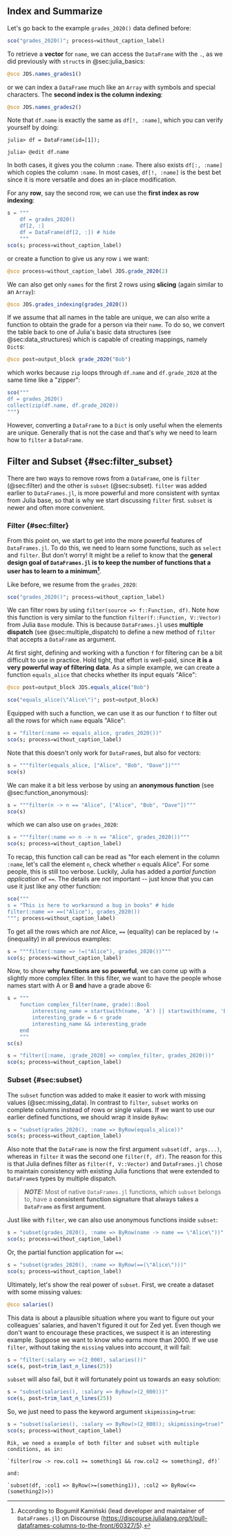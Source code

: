 ## Index and Summarize

Let's go back to the example `grades_2020()` data defined before:

```jl
sco("grades_2020()"; process=without_caption_label)
```

To retrieve a **vector** for `name`, we can access the `DataFrame` with the `.`, as we did previously with `struct`s in @sec:julia_basics:

```jl
@sco JDS.names_grades1()
```

or we can index a `DataFrame` much like an `Array` with symbols and special characters.
The **second index is the column indexing**:

```jl
@sco JDS.names_grades2()
```

Note that `df.name` is exactly the same as `df[!, :name]`, which you can verify yourself by doing:

```
julia> df = DataFrame(id=[1]);

julia> @edit df.name
```

In both cases, it gives you the column `:name`.
There also exists `df[:, :name]` which copies the column `:name`.
In most cases, `df[!, :name]` is the best bet since it is more versatile and does an in-place modification.

For any **row**, say the second row, we can use the **first index as row indexing**:

```jl
s = """
    df = grades_2020()
    df[2, :]
    df = DataFrame(df[2, :]) # hide
    """
sco(s; process=without_caption_label)
```

or create a function to give us any row `i` we want:

```jl
@sco process=without_caption_label JDS.grade_2020(2)
```

We can also get only `names` for the first 2 rows using **slicing** (again similar to an `Array`):

```jl
@sco JDS.grades_indexing(grades_2020())
```

If we assume that all names in the table are unique, we can also write a function to obtain the grade for a person via their `name`.
To do so, we convert the table back to one of Julia's basic data structures (see @sec:data_structures) which is capable of creating mappings, namely `Dict`s:

```jl
@sco post=output_block grade_2020("Bob")
```

which works because `zip` loops through `df.name` and `df.grade_2020` at the same time like a "zipper":

```jl
sco("""
df = grades_2020()
collect(zip(df.name, df.grade_2020))
""")
```

However, converting a `DataFrame` to a `Dict` is only useful when the elements are unique.
Generally that is not the case and that's why we need to learn how to `filter` a `DataFrame`.

## Filter and Subset {#sec:filter_subset}

There are two ways to remove rows from a `DataFrame`, one is `filter` (@sec:filter) and the other is `subset` (@sec:subset).
`filter` was added earlier to `DataFrames.jl`, is more powerful and more consistent with syntax from Julia base, so that is why we start discussing `filter` first.
`subset` is newer and often more convenient.

### Filter {#sec:filter}

From this point on, we start to get into the more powerful features of `DataFrames.jl`.
To do this, we need to learn some functions, such as `select` and `filter`.
But don't worry!
It might be a relief to know that the **general design goal of `DataFrames.jl` is to keep the number of functions that a user has to learn to a minimum[^verbs]**.

[^verbs]: According to Bogumił Kamiński (lead developer and maintainer of `DataFrames.jl`) on Discourse (<https://discourse.julialang.org/t/pull-dataframes-columns-to-the-front/60327/5>).

Like before, we resume from the `grades_2020`:

```jl
sco("grades_2020()"; process=without_caption_label)
```

We can filter rows by using `filter(source => f::Function, df)`.
Note how this function is very similar to the function `filter(f::Function, V::Vector)` from Julia `Base` module.
This is because `DataFrames.jl` uses **multiple dispatch** (see @sec:multiple_dispatch) to define a new method of `filter` that accepts a `DataFrame` as argument.

At first sight, defining and working with a function `f` for filtering can be a bit difficult to use in practice.
Hold tight, that effort is well-paid, since **it is a very powerful way of filtering data**.
As a simple example, we can create a function `equals_alice` that checks whether its input equals "Alice":

```jl
@sco post=output_block JDS.equals_alice("Bob")
```

```jl
sco("equals_alice(\"Alice\")"; post=output_block)
```

Equipped with such a function, we can use it as our function `f` to filter out all the rows for which `name` equals "Alice":

```jl
s = "filter(:name => equals_alice, grades_2020())"
sco(s; process=without_caption_label)
```

Note that this doesn't only work for `DataFrame`s, but also for vectors:

```jl
s = """filter(equals_alice, ["Alice", "Bob", "Dave"])"""
sco(s)
```

We can make it a bit less verbose by using an **anonymous function** (see @sec:function_anonymous):

```jl
s = """filter(n -> n == "Alice", ["Alice", "Bob", "Dave"])"""
sco(s)
```

which we can also use on `grades_2020`:

```jl
s = """filter(:name => n -> n == "Alice", grades_2020())"""
sco(s; process=without_caption_label)
```

To recap, this function call can be read as "for each element in the column `:name`, let's call the element `n`, check whether `n` equals Alice".
For some people, this is still too verbose.
Luckily, Julia has added a _partial function application_ of `==`.
The details are not important -- just know that you can use it just like any other function:

```jl
sco("""
s = "This is here to workaround a bug in books" # hide
filter(:name => ==("Alice"), grades_2020())
"""; process=without_caption_label)
```

To get all the rows which are *not* Alice, `==` (equality) can be replaced by `!=` (inequality) in all previous examples:

```jl
s = """filter(:name => !=("Alice"), grades_2020())"""
sco(s; process=without_caption_label)
```

Now, to show **why functions are so powerful**, we can come up with a slightly more complex filter.
In this filter, we want to have the people whose names start with A or B **and** have a grade above 6:

```jl
s = """
    function complex_filter(name, grade)::Bool
        interesting_name = startswith(name, 'A') || startswith(name, 'B')
        interesting_grade = 6 < grade
        interesting_name && interesting_grade
    end
    """
sc(s)
```

```jl
s = "filter([:name, :grade_2020] => complex_filter, grades_2020())"
sco(s; process=without_caption_label)
```

### Subset {#sec:subset}

The `subset` function was added to make it easier to work with missing values (@sec:missing_data).
In contrast to `filter`, `subset` works on complete columns instead of rows or single values.
If we want to use our earlier defined functions, we should wrap it inside `ByRow`:

```jl
s = "subset(grades_2020(), :name => ByRow(equals_alice))"
sco(s; process=without_caption_label)
```

Also note that the `DataFrame` is now the first argument `subset(df, args...)`, whereas in `filter` it was the second one `filter(f, df)`.
The reason for this is that Julia defines filter as `filter(f, V::Vector)` and `DataFrames.jl` chose to maintain consistency with existing Julia functions that were extended to `DataFrame`s types by multiple dispatch.

> **_NOTE:_**
> Most of native `DataFrames.jl` functions, which `subset` belongs to, have a **consistent function signature that always takes a `DataFrame` as first argument**.

Just like with `filter`, we can also use anonymous functions inside `subset`:

```jl
s = "subset(grades_2020(), :name => ByRow(name -> name == \"Alice\"))"
sco(s; process=without_caption_label)
```

Or, the partial function application for `==`:

```jl
s = "subset(grades_2020(), :name => ByRow(==(\"Alice\")))"
sco(s; process=without_caption_label)
```

Ultimately, let's show the real power of `subset`.
First, we create a dataset with some missing values:

```jl
@sco salaries()
```

This data is about a plausible situation where you want to figure out your colleagues' salaries, and haven't figured it out for Zed yet.
Even though we don't want to encourage these practices, we suspect it is an interesting example.
Suppose we want to know who earns more than 2000.
If we use `filter`, without taking the `missing` values into account, it will fail:

```jl
s = "filter(:salary => >(2_000), salaries())"
sce(s, post=trim_last_n_lines(25))
```

`subset` will also fail, but it will fortunately point us towards an easy solution:

```jl
s = "subset(salaries(), :salary => ByRow(>(2_000)))"
sce(s, post=trim_last_n_lines(25))
```

So, we just need to pass the keyword argument `skipmissing=true`:

```jl
s = "subset(salaries(), :salary => ByRow(>(2_000)); skipmissing=true)"
sco(s; process=without_caption_label)
```

```{=comment}
Rik, we need a example of both filter and subset with multiple conditions, as in:

`filter(row -> row.col1 >= something1 && row.col2 <= something2, df)`

and:

`subset(df, :col1 => ByRow(>=(something1)), :col2 => ByRow(<=(something2)>))
```
